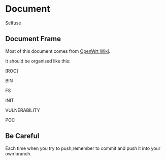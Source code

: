 # Document
Selfuse


## Document Frame
Most of this document comes from [OpenWrt Wiki](http://www.openwrt.org).

It should be organised like this:

[ROC]

  BIN
  
  FS
  
  INIT
  
  VULNERABILITY
  
  POC
  
 
## Be Careful
Each time when you try to push,remember to commit and push it into your own branch.
